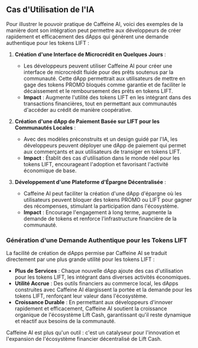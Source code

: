 ## Cas d'Utilisation de l'IA

Pour illustrer le pouvoir pratique de Caffeine AI, voici des exemples de la manière dont son intégration peut permettre aux développeurs de créer rapidement et efficacement des dApps qui génèrent une demande authentique pour les tokens LIFT :

1. **Création d'une Interface de Microcrédit en Quelques Jours** :  
   - Les développeurs peuvent utiliser Caffeine AI pour créer une interface de microcrédit fluide pour des prêts soutenus par la communauté. Cette dApp permettrait aux utilisateurs de mettre en gage des tokens PROMO bloqués comme garantie et de faciliter le décaissement et le remboursement des prêts en tokens LIFT.  
   - **Impact** : Augmente l'utilité des tokens LIFT en les intégrant dans des transactions financières, tout en permettant aux communautés d'accéder au crédit de manière coopérative.

2. **Création d'une dApp de Paiement Basée sur LIFT pour les Communautés Locales** :  
   - Avec des modèles préconstruits et un design guidé par l'IA, les développeurs peuvent déployer une dApp de paiement qui permet aux commerçants et aux utilisateurs de transiger en tokens LIFT.  
   - **Impact** : Établit des cas d'utilisation dans le monde réel pour les tokens LIFT, encourageant l'adoption et favorisant l'activité économique de base.

3. **Développement d'une Plateforme d'Épargne Décentralisée** :  
   - Caffeine AI peut faciliter la création d'une dApp d'épargne où les utilisateurs peuvent bloquer des tokens PROMO ou LIFT pour gagner des récompenses, stimulant la participation dans l'écosystème.  
   - **Impact** : Encourage l'engagement à long terme, augmente la demande de tokens et renforce l'infrastructure financière de la communauté.

### Génération d'une Demande Authentique pour les Tokens LIFT

La facilité de création de dApps permise par Caffeine AI se traduit directement par une plus grande utilité pour les tokens LIFT :

- **Plus de Services** : Chaque nouvelle dApp ajoute des cas d'utilisation pour les tokens LIFT, les intégrant dans diverses activités économiques.
- **Utilité Accrue** : Des outils financiers au commerce local, les dApps construites avec Caffeine AI élargissent la portée et la demande pour les tokens LIFT, renforçant leur valeur dans l'écosystème.
- **Croissance Durable** : En permettant aux développeurs d'innover rapidement et efficacement, Caffeine AI soutient la croissance organique de l'écosystème Lift Cash, garantissant qu'il reste dynamique et réactif aux besoins de la communauté.

Caffeine AI est plus qu'un outil : c'est un catalyseur pour l'innovation et l'expansion de l'écosystème financier décentralisé de Lift Cash.
